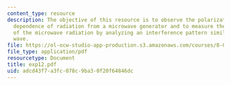 ```yaml
---
content_type: resource
description: The objective of this resource is to observe the polarization and angular
  dependence of radiation from a microwave generator and to measure the wavelength
  of the microwave radiation by analyzing an interference pattern similar to a standing
  wave.
file: https://ol-ocw-studio-app-production.s3.amazonaws.com/courses/8-02t-electricity-and-magnetism-spring-2005/adcd43f7a3fc078c9ba30f20f64846dc_exp12.pdf
file_type: application/pdf
resourcetype: Document
title: exp12.pdf
uid: adcd43f7-a3fc-078c-9ba3-0f20f64846dc
---
```


